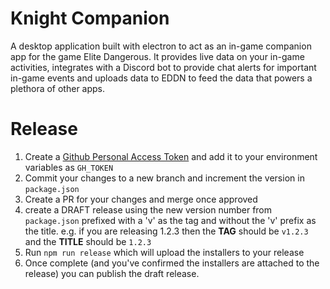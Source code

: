 # Knight Companion

A desktop application built with electron to act as an in-game companion app for the game Elite Dangerous. It provides live data on your in-game activities, integrates with a Discord bot to provide chat alerts for important in-game events and uploads data to EDDN to feed the data that powers a plethora of other apps.

# Release

1. Create a [Github Personal Access Token](https://github.com/settings/tokens/new) and add it to your environment variables as `GH_TOKEN`
2. Commit your changes to a new branch and increment the version in `package.json`
3. Create a PR for your changes and merge once approved
4. create a DRAFT release using the new version number from `package.json` prefixed with a 'v' as the tag and without the 'v' prefix as the title. e.g. if you are releasing 1.2.3 then the **TAG** should be `v1.2.3` and the **TITLE** should be `1.2.3`
5. Run `npm run release` which will upload the installers to your release
6. Once complete (and you've confirmed the installers are attached to the release) you can publish the draft release.
